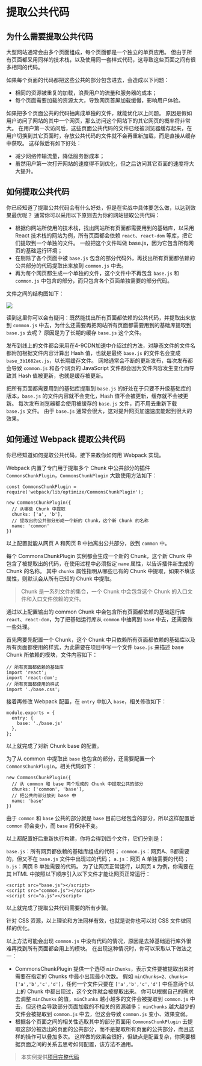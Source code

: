 ﻿# 提取公共代码 #

## 为什么需要提取公共代码 ##

大型网站通常会由多个页面组成，每个页面都是一个独立的单页应用。 但由于所有页面都采用同样的技术栈，以及使用同一套样式代码，这导致这些页面之间有很多相同的代码。

如果每个页面的代码都把这些公共的部分包含进去，会造成以下问题：

- 相同的资源被重复的加载，浪费用户的流量和服务器的成本；
- 每个页面需要加载的资源太大，导致网页首屏加载缓慢，影响用户体验。

如果把多个页面公共的代码抽离成单独的文件，就能优化以上问题。 原因是假如用户访问了网站的其中一个网页，那么访问这个网站下的其它网页的概率将非常大。 在用户第一次访问后，这些页面公共代码的文件已经被浏览器缓存起来，在用户切换到其它页面时，存放公共代码的文件就不会再重新加载，而是直接从缓存中获取。 这样做后有如下好处：

- 减少网络传输流量，降低服务器成本；
- 虽然用户第一次打开网站的速度得不到优化，但之后访问其它页面的速度将大大提升。

## 如何提取公共代码 ##

你已经知道了提取公共代码会有什么好处，但是在实战中具体要怎么做，以达到效果最优呢？ 通常你可以采用以下原则去为你的网站提取公共代码：

- 根据你网站所使用的技术栈，找出网站所有页面都需要用到的基础库，以采用 React 技术栈的网站为例，所有页面都会依赖 `react`、`react-dom` 等库，把它们提取到一个单独的文件。 一般把这个文件叫做 base.js，因为它包含所有网页的基础运行环境；
- 在剔除了各个页面中被 `base.js` 包含的部分代码外，再找出所有页面都依赖的公共部分的代码提取出来放到 `common.js` 中去。
- 再为每个网页都生成一个单独的文件，这个文件中不再包含 `base.js` 和 `common.js` 中包含的部分，而只包含各个页面单独需要的部分代码。

文件之间的结构图如下：

![](http://webpack.wuhaolin.cn/4%E4%BC%98%E5%8C%96/img/4-11%E6%8F%90%E5%8F%96%E5%85%AC%E5%85%B1%E4%BB%A3%E7%A0%81.png)

读到这里你可以会有疑问：既然能找出所有页面都依赖的公共代码，并提取出来放到 `common.js` 中去，为什么还需要再把网站所有页面都需要用到的基础库提取到 `base.js` 去呢？ 原因是为了长期的缓存 `base.js` 这个文件。

发布到线上的文件都会采用在4-9CDN加速中介绍过的方法，对静态文件的文件名都附加根据文件内容计算出 Hash 值，也就是最终 `base.js` 的文件名会变成 `base_3b1682ac.js`，以长期缓存文件。 网站通常会不断的更新发布，每次发布都会导致 `common.js` 和各个网页的 JavaScript 文件都会因为文件内容发生变化而导致其 Hash 值被更新，也就是缓存被更新。

把所有页面都需要用到的基础库提取到 `base.js` 的好处在于只要不升级基础库的版本，`base.js` 的文件内容就不会变化，Hash 值不会被更新，缓存就不会被更新。 每次发布浏览器都会使用被缓存的 `base.js` 文件，而不用去重新下载 `base.js` 文件。 由于 `base.js` 通常会很大，这对提升网页加速速度能起到很大的效果。

## 如何通过 Webpack 提取公共代码 ##

你已经知道如何提取公共代码，接下来教你如何用 Webpack 实现。

Webpack 内置了专门用于提取多个 Chunk 中公共部分的插件 `CommonsChunkPlugin`，`CommonsChunkPlugin` 大致使用方法如下：

    const CommonsChunkPlugin = require('webpack/lib/optimize/CommonsChunkPlugin');
    
    new CommonsChunkPlugin({
      // 从哪些 Chunk 中提取
      chunks: ['a', 'b'],
      // 提取出的公共部分形成一个新的 Chunk，这个新 Chunk 的名称
      name: 'common'
    })
    
以上配置就能从网页 A 和网页 B 中抽离出公共部分，放到 `common` 中。

每个 CommonsChunkPlugin 实例都会生成一个新的 Chunk，这个新 Chunk 中包含了被提取出的代码，在使用过程中必须指定 `name` 属性，以告诉插件新生成的 Chunk 的名称。 其中 `chunks` 属性指明从哪些已有的 Chunk 中提取，如果不填该属性，则默认会从所有已知的 Chunk 中提取。

> Chunk 是一系列文件的集合，一个 Chunk 中会包含这个 Chunk 的入口文件和入口文件依赖的文件。

通过以上配置输出的 common Chunk 中会包含所有页面都依赖的基础运行库 `react`、`react-dom`，为了把基础运行库从 `common` 中抽离到 `base` 中去，还需要做一些处理。

首先需要先配置一个 Chunk，这个 Chunk 中只依赖所有页面都依赖的基础库以及所有页面都使用的样式，为此需要在项目中写一个文件 `base.js` 来描述 base Chunk 所依赖的模块，文件内容如下：

    // 所有页面都依赖的基础库
    import 'react';
    import 'react-dom';
    // 所有页面都使用的样式
    import './base.css';
    
接着再修改 Webpack 配置，在 `entry` 中加入 `base`，相关修改如下：   

    module.exports = {
      entry: {
        base: './base.js'
      },
    };
    
以上就完成了对新 Chunk base 的配置。

为了从 common 中提取出 `base` 也包含的部分，还需要配置一个 `CommonsChunkPlugin`，相关代码如下：

    new CommonsChunkPlugin({
      // 从 common 和 base 两个现成的 Chunk 中提取公共的部分
      chunks: ['common', 'base'],
      // 把公共的部分放到 base 中
      name: 'base'
    })
    
由于 `common` 和 `base` 公共的部分就是 `base` 目前已经包含的部分，所以这样配置后 `common` 将会变小，而 `base` 将保持不变。

以上都配置好后重新执行构建，你将会得到四个文件，它们分别是：

`base.js`：所有网页都依赖的基础库组成的代码；
`common.js`：网页A、B都需要的，但又不在 `base.js` 文件中出现过的代码；
`a.js`：网页 A 单独需要的代码；
`b.js`：网页 B 单独需要的代码。
为了让网页正常运行，以网页 `A` 为例，你需要在其 HTML 中按照以下顺序引入以下文件才能让网页正常运行：

    <script src="base.js"></script>
    <script src="common.js"></script>
    <script src="a.js"></script>
    
以上就完成了提取公共代码需要的所有步骤。

针对 CSS 资源，以上理论和方法同样有效，也就是说你也可以对 CSS 文件做同样的优化。

以上方法可能会出现 `common.js` 中没有代码的情况，原因是去掉基础运行库外很难再找到所有页面都会用上的模块。 在出现这种情况时，你可以采取以下做法之一：

- CommonsChunkPlugin 提供一个选项 `minChunks`，表示文件要被提取出来时需要在指定的 Chunks 中最小出现最小次数。 假如 `minChunks=2、chunks=['a','b','c','d']`，任何一个文件只要在 `['a','b','c','d']` 中任意两个以上的 Chunk 中都出现过，这个文件就会被提取出来。 你可以根据自己的需求去调整 `minChunks` 的值，`minChunks` 越小越多的文件会被提取到 `common.js` 中去，但这也会导致部分页面加载的不相关的资源越多； `minChunks` 越大越少的文件会被提取到 `common.js` 中去，但这会导致 `common.js` 变小、效果变弱。
- 根据各个页面之间的相关性选取其中的部分页面用 `CommonsChunkPlugin` 去提取这部分被选出的页面的公共部分，而不是提取所有页面的公共部分，而且这样的操作可以叠加多次。 这样做的效果会很好，但缺点是配置复杂，你需要根据页面之间的关系去思考如何配置，该方法不通用。    

> 本实例提供[项目完整代码](http://webpack.wuhaolin.cn/4-11%E6%8F%90%E5%8F%96%E5%85%AC%E5%85%B1%E4%BB%A3%E7%A0%81.zip)